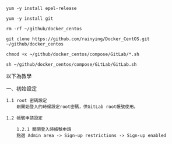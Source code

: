 ```
yum -y install epel-release
```

```
yum -y install git 
```

```
rm -rf ~/github/docker_centos
```

```
git clone https://github.com/rainying/Docker_CentOS.git ~/github/docker_centos
```

```
chmod +x ~/github/docker_centos/compose/GitLab/*.sh
```

```
sh ~/github/docker_centos/compose/GitLab/GitLab.sh
```


以下為教學

一、初始設定

	1.1 root 密碼設定
		剛開始登入的時候設定root密碼，供GitLab root帳號使用。

	1.2 帳號申請設定

		1.2.1 關閉登入時帳號申請
	    點選 Admin area -> Sign-up restrictions -> Sign-up enabled

	    

